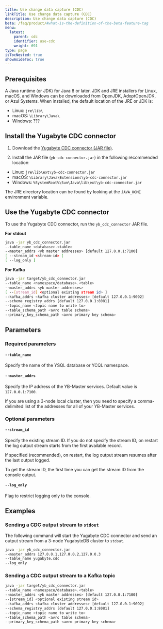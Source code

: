 ```yaml
---
title: Use change data capture (CDC)
linkTitle: Use change data capture (CDC)
description: Use change data capture (CDC)
beta: /faq/product/#what-is-the-definition-of-the-beta-feature-tag
menu:
  latest:
    parent: cdc
    identifier: use-cdc
    weight: 691
type: page
isTocNested: true
showAsideToc: true
---
```


## Prerequisites

A Java runtime (or JDK) for Java 8 or later. JDK and JRE installers for Linux, macOS, and Windows can be downloaded from OpenJDK, AdoptOpenJDK, or Azul Systems. When installed, the default location of the JRE or JDK is:

- Linux: `jre\lib\`
- macOS: `\Library\Java\`
- Windows: ???

## Install the Yugabyte CDC connector

1. Download the [Yugabyte CDC connector (JAR file)](https://github.com/yugabyte/yb-kafka-connector/blob/master/yb-cdc/yb-cdc-connector.jar).

2. Install the JAR file (`yb-cdc-connector.jar`) in the following recommended location:

- Linux: `jre\lib\ext\yb-cdc-connector.jar`
- macOS: `\Library\Java\Extensions\yb-cdc-connector.jar`
- Windows: `%SystemRoot%\Sun\Java\lib\ext\yb-cdc-connector.jar`

The JRE directory location can be found by looking at the `JAVA_HOME` environment variable.

## Use the Yugabyte CDC connector

To use the Yugabyte CDC connector, run the `yb_cdc_connector` JAR file.

**For stdout**

```bash
java -jar yb_cdc_connector.jar
--table_name <database>.<table>
--master_addrs <yb master addresses> [default 127.0.0.1:7100]
[ --stream_id <stream-id> ]
[ --log_only ]
```

**For Kafka**

```bash
java -jar target/yb_cdc_connector.jar
--table_name <namespace/database>.<table>
--master_addrs <yb master addresses>
[ --[stream_id] <optional existing stream id> ]
--kafka_addrs <kafka cluster addresses> [default 127.0.0.1:9092]
--schema_registry_addrs [default 127.0.0.1:8081]
--topic_name <topic name to write to>
--table_schema_path <avro table schema>
--primary_key_schema_path <avro primary key schema>
```

## Parameters

### Required parameters

#### `--table_name`

Specify the name of the YSQL database or YCQL namespace.

#### `--master_addrs`

Specify the IP address of the YB-Master services. Default value is `127.0.0.1:7100`.

If you are using a 3-node local cluster, then you need to specify a comma-delimited list of the addresses for all of your YB-Master services.

### Optional parameters

#### `--stream_id`

Specify the existing stream ID. If you do not specify the stream ID, on restart the log output stream starts from the first available record.

If specified (recommended), on restart, the log output stream resumes after the last output logged.

To get the stream ID, the first time you can get the stream ID from the console output.

#### `--log_only`

Flag to restrict logging only to the console.

## Examples

### Sending a CDC output stream to `stdout`

The following command will start the Yugabyte CDC connector and send an output stream from a 3-node YugabyteDB cluster to `stdout`.

```bash
java -jar yb_cdc_connector.jar
--master_addrs 127.0.0.1,127.0.0.2,127.0.0.3
--table_name yugabyte.cdc
--log_only
```

### Sending a CDC output stream to a Kafka topic

```bash
java -jar target/yb_cdc_connector.jar
--table_name <namespace/database>.<table>
--master_addrs <yb master addresses> [default 127.0.0.1:7100]
--[stream_id] <optional existing stream id>
--kafka_addrs <kafka cluster addresses> [default 127.0.0.1:9092]
--schema_registry_addrs [default 127.0.0.1:8081]
--topic_name <topic name to write to>
--table_schema_path <avro table schema>
--primary_key_schema_path <avro primary key schema>
```